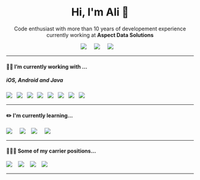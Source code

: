 <h1 align='center'> Hi, I'm Ali 👋</h1>
<p align='center'>
Code enthusiast with more than 10 years of developement experience
<br>currently working at  <b>Aspect Data Solutions</b>
</p>
<p align='center'>

</p>
<p align='center'>
<a href="https://twitter.com/momenirokh"><img src="https://img.shields.io/badge/twitter-%231DA1F2.svg?&style=for-the-badge&logo=twitter&logoColor=white" /></a>&nbsp;&nbsp;&nbsp;&nbsp;
<a href="https://www.linkedin.com/in/alireza-momenirokh-124301112"><img src="https://img.shields.io/badge/linkedin-%230077B5.svg?&style=for-the-badge&logo=linkedin&logoColor=white" /></a>&nbsp;&nbsp;&nbsp;&nbsp;
<a href="mailto:alirezamomenirokh@gmail.com?subject=hey%20Ali"><img src="https://img.shields.io/badge/gmail-%23D14836.svg?&style=for-the-badge&logo=gmail&logoColor=white" /></a>&nbsp;&nbsp;&nbsp;&nbsp;
</p>
<hr>
<h4>🏋🏻 I’m currently working with ...</h4>
<h5>iOS, Android and Java</h5>
<p>
<img src="https://img.shields.io/badge/swift%20-%23e34f26.svg?&style=for-the-badge&logo=swift&logoColor=white" />&nbsp;&nbsp;
<img src="https://img.shields.io/badge/ObjectiveC-000000?style=for-the-badge&logo=apple&logoColor=white" />&nbsp;&nbsp;
<img src="https://img.shields.io/badge/Kotlin-20232A?style=for-the-badge&logo=Kotlin&logoColor=6a0dad" />&nbsp;&nbsp;
<img src="https://img.shields.io/badge/java-FFFFFF?&style=for-the-badge&logo=java&logoColor=orange" />&nbsp;&nbsp;
<img src="https://img.shields.io/badge/spring-17bf63?style=for-the-badge&logo=spring&logoColor=white">&nbsp;&nbsp;
<img src="https://img.shields.io/badge/jhipster%20-%23cc6699.svg?&style=for-the-badge&logo=jhipster&logoColor=white" />&nbsp;&nbsp;
<img src="https://img.shields.io/badge/kafka-F7B500?style=for-the-badge&logo=kafka&logoColor=white" />&nbsp;&nbsp;
<img src="https://img.shields.io/badge/Docker-2496ED?style=for-the-badge&logo=docker&logoColor=white" />&nbsp;&nbsp;
</p>
<hr>
<h4>✏️ I'm currently learning...</h4>
<p>
<img src="https://img.shields.io/badge/python-007ACC?style=for-the-badge&logo=python&logoColor=white" />&nbsp;&nbsp;&nbsp;&nbsp;
<img src="https://img.shields.io/badge/machin learing-000000?style=for-the-badge&logo=machin learing&logoColor=white" />&nbsp;&nbsp;&nbsp;
<img src="https://img.shields.io/badge/kubernetes%20-007ACC?&style=for-the-badge&logo=kubernetes&logoColor=white" />&nbsp;&nbsp;&nbsp;&nbsp;
<img src="https://img.shields.io/badge/openshift%20-%23e34f26.svg?&style=for-the-badge&logo=openshift&logoColor=white" />&nbsp;&nbsp;&nbsp;&nbsp;
</p>
<hr>
<h4>👨🏻‍💻 Some of my carrier positions...</h4>
<p>
<img src="https://img.shields.io/badge/ios developer-000000?&style=for-the-badge&logo=apple&logoColor=white" /></a>&nbsp;&nbsp;&nbsp;
<img src="https://img.shields.io/badge/android developer-000000?&style=for-the-badge&logo=android&logoColor=white" /></a>&nbsp;&nbsp;&nbsp;
<img src="https://img.shields.io/badge/mobile team lead-000000?&style=for-the-badge&logo=mobile&logoColor=black" /></a>&nbsp;&nbsp;&nbsp;
<img src="https://img.shields.io/badge/Technical Manager-000000?&style=for-the-badge&logo=blog&logoColor=black" /></a>&nbsp;&nbsp;&nbsp;
</p>
<hr>
